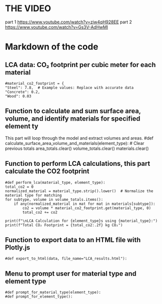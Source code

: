 # THE VIDEO 
part 1 https://www.youtube.com/watch?v=ziw4qH928EE
part 2 https://www.youtube.com/watch?v=Gs3V-AdHwMI

# Markdown of the code 
## LCA data: CO₂ footprint per cubic meter for each material
    #material_co2_footprint = {
    "Steel": 7.8,  # Example values: Replace with accurate data
    "Concrete": 0.2,
    "Wood": 0.03


## Function to calculate and sum surface area, volume, and identify materials for specified element ty
This part will loop through the model and extract volumes and areas. 
    #def calculate_surface_area_volume_and_materials(element_type):
    # Clear previous totals
    area_totals.clear()
    volume_totals.clear()
    materials.clear()
    

## Function to perform LCA calculations, this part calculate the CO2 footprint 

    #def perform_lca(material_type, element_type):
    total_co2 = 0
    normalized_material = material_type.strip().lower()  # Normalize the material type for matching
    for subtype, volume in volume_totals.items():
        if any(normalized_material in mat for mat in materials[subtype]):
            co2 = volume * material_co2_footprint.get(material_type, 0)
            total_co2 += co2
    
    print(f"\nLCA Calculation for {element_type}s using {material_type}:")
    print(f"Total CO₂ Footprint = {total_co2:.2f} kg CO₂")
  


## Function to export data to an HTML file with Plotly.js
    #def export_to_html(data, file_name="LCA_results.html"):
 

## Menu to prompt user for material type and element type 
    #def prompt_for_material_type(element_type):
    #def prompt_for_element_type():
    
